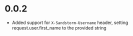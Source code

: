 # 0.0.2

- Added support for `X-Sandstorm-Username` header, setting
request.user.first_name to the provided string